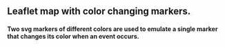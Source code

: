 ## Leaflet map with color changing markers.
#### Two svg markers of different colors are used to emulate a single marker that changes its color when an event occurs.  
